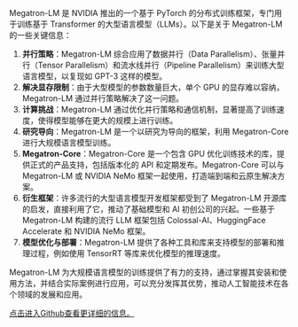 Megatron-LM 是 NVIDIA 推出的一个基于 PyTorch 的分布式训练框架，专门用于训练基于 Transformer 的大型语言模型（LLMs）。以下是关于 Megatron-LM 的一些关键信息：

1. **并行策略**：Megatron-LM 综合应用了数据并行（Data Parallelism）、张量并行（Tensor Parallelism）和流水线并行（Pipeline Parallelism）来训练大型语言模型，以复现如 GPT-3 这样的模型。
2. **解决显存限制**：由于大型模型的参数数量巨大，单个 GPU 的显存难以容纳，Megatron-LM 通过并行策略解决了这一问题。
3. **计算挑战**：Megatron-LM 通过优化并行策略和通信机制，显著提高了训练速度，使得模型能够在更大的规模上进行训练。
4. **研究导向**：Megatron-LM 是一个以研究为导向的框架，利用 Megatron-Core 进行大规模语言模型训练。
5. **Megatron-Core**：Megatron-Core 是一个包含 GPU 优化训练技术的库，提供正式的产品支持，包括版本化的 API 和定期发布。Megatron-Core 可以与 Megatron-LM 或 NVIDIA NeMo 框架一起使用，打造端到端和云原生解决方案。
6. **衍生框架**：许多流行的大型语言模型开发框架都受到了 Megatron-LM 开源库的启发，直接利用了它，推动了基础模型和 AI 初创公司的兴起。一些基于 Megatron-LM 构建的流行 LLM 框架包括 Colossal-AI、HuggingFace Accelerate 和 NVIDIA NeMo 框架。
7. **模型优化与部署**：Megatron-LM 提供了各种工具和库来支持模型的部署和推理过程，例如使用 TensorRT 等库来优化模型的推理速度。

Megatron-LM 为大规模语言模型的训练提供了有力的支持，通过掌握其安装和使用方法，并结合实际案例进行应用，可以充分发挥其优势，推动人工智能技术在各个领域的发展和应用。

[点击进入Github查看更详细的信息。](https://github.com/NVIDIA/Megatron-LM?tab=readme-ov-file#projects-using-megatron)
